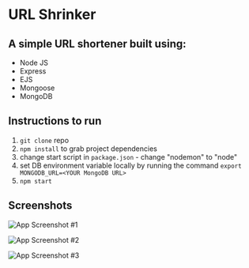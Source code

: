 # URL Shrinker

## A simple URL shortener built using:

- Node JS
- Express
- EJS
- Mongoose
- MongoDB

## Instructions to run

1. `git clone` repo
2. `npm install` to grab project dependencies
3. change start script in `package.json` - change "nodemon" to "node"
4. set DB environment variable locally by running the command `export MONGODB_URL=<YOUR MongoDB URL>`
5. `npm start`

## Screenshots

![App Screenshot #1](https://user-images.githubusercontent.com/37054216/90594236-4529e280-e22d-11ea-9734-2c81e082f133.png)

![App Screenshot #2](https://user-images.githubusercontent.com/37054216/90594237-4529e280-e22d-11ea-9fde-be649823350f.png)

![App Screenshot #3](https://user-images.githubusercontent.com/37054216/90594233-43601f00-e22d-11ea-8329-7b52c5b00832.png)
